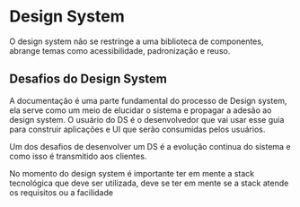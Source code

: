 # Design System

O design system não se restringe a uma biblioteca de componentes, abrange temas como acessibilidade, padronização e reuso.

## Desafios do Design System

A documentação é uma parte fundamental do processo de Design system, ela serve como um meio de elucidar o sistema e propagar a adesão ao design system. O usuário do DS é o desenvolvedor que vai usar esse guia para construir aplicações e UI que serão consumidas pelos usuários.

Um dos desafios de desenvolver um DS é a evolução continua do sistema e como isso é transmitido aos clientes.

No momento do design system é importante ter em mente a stack tecnológica que deve ser utilizada, deve se ter em mente se a stack atende os requisitos ou a facilidade
